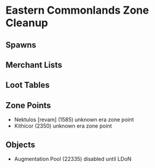 # Eastern Commonlands Zone Cleanup

## Spawns

## Merchant Lists

## Loot Tables

## Zone Points
* Nektulos [revam] (1585) unknown era zone point
* Kithicor (2350) unknown era zone point

## Objects

* Augmentation Pool (22335) disabled until LDoN